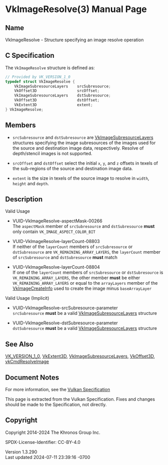 # VkImageResolve(3) Manual Page

## Name

VkImageResolve - Structure specifying an image resolve operation



## <a href="#_c_specification" class="anchor"></a>C Specification

The `VkImageResolve` structure is defined as:

``` c
// Provided by VK_VERSION_1_0
typedef struct VkImageResolve {
    VkImageSubresourceLayers    srcSubresource;
    VkOffset3D                  srcOffset;
    VkImageSubresourceLayers    dstSubresource;
    VkOffset3D                  dstOffset;
    VkExtent3D                  extent;
} VkImageResolve;
```

## <a href="#_members" class="anchor"></a>Members

- `srcSubresource` and `dstSubresource` are
  [VkImageSubresourceLayers](https://registry.khronos.org/vulkan/specs/1.3-extensions/man/html/VkImageSubresourceLayers.html) structures
  specifying the image subresources of the images used for the source
  and destination image data, respectively. Resolve of depth/stencil
  images is not supported.

- `srcOffset` and `dstOffset` select the initial `x`, `y`, and `z`
  offsets in texels of the sub-regions of the source and destination
  image data.

- `extent` is the size in texels of the source image to resolve in
  `width`, `height` and `depth`.

## <a href="#_description" class="anchor"></a>Description

Valid Usage

- <a href="#VUID-VkImageResolve-aspectMask-00266"
  id="VUID-VkImageResolve-aspectMask-00266"></a>
  VUID-VkImageResolve-aspectMask-00266  
  The `aspectMask` member of `srcSubresource` and `dstSubresource`
  **must** only contain `VK_IMAGE_ASPECT_COLOR_BIT`

- <a href="#VUID-VkImageResolve-layerCount-08803"
  id="VUID-VkImageResolve-layerCount-08803"></a>
  VUID-VkImageResolve-layerCount-08803  
  If neither of the `layerCount` members of `srcSubresource` or
  `dstSubresource` are `VK_REMAINING_ARRAY_LAYERS`, the `layerCount`
  member of `srcSubresource` and `dstSubresource` **must** match

- <a href="#VUID-VkImageResolve-layerCount-08804"
  id="VUID-VkImageResolve-layerCount-08804"></a>
  VUID-VkImageResolve-layerCount-08804  
  If one of the `layerCount` members of `srcSubresource` or
  `dstSubresource` is `VK_REMAINING_ARRAY_LAYERS`, the other member
  **must** be either `VK_REMAINING_ARRAY_LAYERS` or equal to the
  `arrayLayers` member of the
  [VkImageCreateInfo](https://registry.khronos.org/vulkan/specs/1.3-extensions/man/html/VkImageCreateInfo.html) used to create the image
  minus `baseArrayLayer`

Valid Usage (Implicit)

- <a href="#VUID-VkImageResolve-srcSubresource-parameter"
  id="VUID-VkImageResolve-srcSubresource-parameter"></a>
  VUID-VkImageResolve-srcSubresource-parameter  
  `srcSubresource` **must** be a valid
  [VkImageSubresourceLayers](https://registry.khronos.org/vulkan/specs/1.3-extensions/man/html/VkImageSubresourceLayers.html) structure

- <a href="#VUID-VkImageResolve-dstSubresource-parameter"
  id="VUID-VkImageResolve-dstSubresource-parameter"></a>
  VUID-VkImageResolve-dstSubresource-parameter  
  `dstSubresource` **must** be a valid
  [VkImageSubresourceLayers](https://registry.khronos.org/vulkan/specs/1.3-extensions/man/html/VkImageSubresourceLayers.html) structure

## <a href="#_see_also" class="anchor"></a>See Also

[VK_VERSION_1_0](https://registry.khronos.org/vulkan/specs/1.3-extensions/man/html/VK_VERSION_1_0.html), [VkExtent3D](https://registry.khronos.org/vulkan/specs/1.3-extensions/man/html/VkExtent3D.html),
[VkImageSubresourceLayers](https://registry.khronos.org/vulkan/specs/1.3-extensions/man/html/VkImageSubresourceLayers.html),
[VkOffset3D](https://registry.khronos.org/vulkan/specs/1.3-extensions/man/html/VkOffset3D.html),
[vkCmdResolveImage](https://registry.khronos.org/vulkan/specs/1.3-extensions/man/html/vkCmdResolveImage.html)

## <a href="#_document_notes" class="anchor"></a>Document Notes

For more information, see the <a
href="https://registry.khronos.org/vulkan/specs/1.3-extensions/html/vkspec.html#VkImageResolve"
target="_blank" rel="noopener">Vulkan Specification</a>

This page is extracted from the Vulkan Specification. Fixes and changes
should be made to the Specification, not directly.

## <a href="#_copyright" class="anchor"></a>Copyright

Copyright 2014-2024 The Khronos Group Inc.

SPDX-License-Identifier: CC-BY-4.0

Version 1.3.290  
Last updated 2024-07-11 23:39:16 -0700

